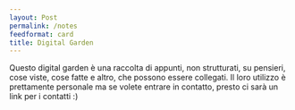 ```yaml
---
layout: Post
permalink: /notes
feedformat: card
title: Digital Garden
---
```


Questo digital garden è una raccolta di appunti, non strutturati, su pensieri, cose viste, cose fatte e altro, che possono essere collegati. Il loro utilizzo è prettamente personale ma se volete entrare in contatto, presto ci sarà un link per i contatti :)
